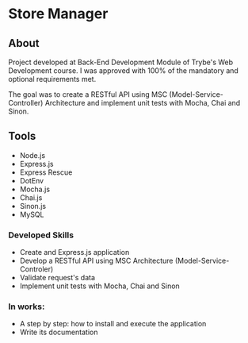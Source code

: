 # Store Manager 

## About 
Project developed at Back-End Development Module of Trybe's Web Development course. I was approved with 100% of the mandatory and optional requirements met.

The goal was to create a RESTful API using MSC (Model-Service-Controller) Architecture and implement unit tests with Mocha, Chai and Sinon. 

## Tools
- Node.js
- Express.js
- Express Rescue
- DotEnv
- Mocha.js
- Chai.js
- Sinon.js
- MySQL

### Developed Skills
- Create and Express.js application
- Develop a RESTful API using MSC Architecture (Model-Service-Controler)
- Validate request's data
- Implement unit tests with Mocha, Chai and Sinon

### In works: 
- A step by step: how to install and execute the application
- Write its documentation
